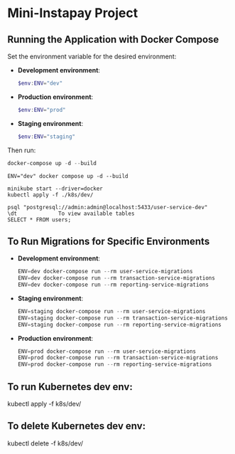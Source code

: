 # Mini-Instapay Project

## Running the Application with Docker Compose

Set the environment variable for the desired environment:

- **Development environment**:
  ```powershell
  $env:ENV="dev"
  ```

- **Production environment**:
  ```powershell
  $env:ENV="prod"
  ```

- **Staging environment**:
  ```powershell
  $env:ENV="staging"
  ```

Then run:

```powershell
docker-compose up -d --build
```
```ubuntu docker compose
ENV="dev" docker compose up -d --build
```
```ubuntu kubernetes
minikube start --driver=docker
kubectl apply -f ./k8s/dev/
```
```to check tables in ubuntu terminal
psql "postgresql://admin:admin@localhost:5433/user-service-dev"
\dt             To view available tables
SELECT * FROM users;
```

## To Run Migrations for Specific Environments

- **Development environment**:
  ```powershell
  ENV=dev docker-compose run --rm user-service-migrations
  ENV=dev docker-compose run --rm transaction-service-migrations
  ENV=dev docker-compose run --rm reporting-service-migrations
  ```

- **Staging environment**:
  ```powershell
  ENV=staging docker-compose run --rm user-service-migrations
  ENV=staging docker-compose run --rm transaction-service-migrations
  ENV=staging docker-compose run --rm reporting-service-migrations
  ```

- **Production environment**:
  ```powershell
  ENV=prod docker-compose run --rm user-service-migrations
  ENV=prod docker-compose run --rm transaction-service-migrations
  ENV=prod docker-compose run --rm reporting-service-migrations
  ```

## To run Kubernetes dev env:
kubectl apply -f k8s/dev/

## To delete Kubernetes dev env:
kubectl delete -f k8s/dev/